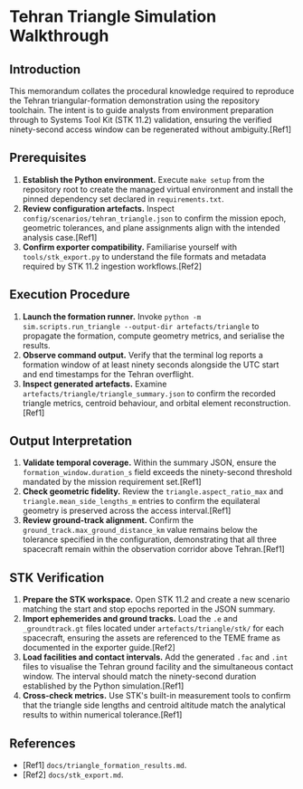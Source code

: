 # Tehran Triangle Simulation Walkthrough

## Introduction
This memorandum collates the procedural knowledge required to reproduce the Tehran triangular-formation demonstration using the repository toolchain. The intent is to guide analysts from environment preparation through to Systems Tool Kit (STK 11.2) validation, ensuring the verified ninety-second access window can be regenerated without ambiguity.[Ref1]

## Prerequisites
1. **Establish the Python environment.** Execute `make setup` from the repository root to create the managed virtual environment and install the pinned dependency set declared in `requirements.txt`.
2. **Review configuration artefacts.** Inspect `config/scenarios/tehran_triangle.json` to confirm the mission epoch, geometric tolerances, and plane assignments align with the intended analysis case.[Ref1]
3. **Confirm exporter compatibility.** Familiarise yourself with `tools/stk_export.py` to understand the file formats and metadata required by STK 11.2 ingestion workflows.[Ref2]

## Execution Procedure
1. **Launch the formation runner.** Invoke `python -m sim.scripts.run_triangle --output-dir artefacts/triangle` to propagate the formation, compute geometry metrics, and serialise the results.
2. **Observe command output.** Verify that the terminal log reports a formation window of at least ninety seconds alongside the UTC start and end timestamps for the Tehran overflight.
3. **Inspect generated artefacts.** Examine `artefacts/triangle/triangle_summary.json` to confirm the recorded triangle metrics, centroid behaviour, and orbital element reconstruction.[Ref1]

## Output Interpretation
1. **Validate temporal coverage.** Within the summary JSON, ensure the `formation_window.duration_s` field exceeds the ninety-second threshold mandated by the mission requirement set.[Ref1]
2. **Check geometric fidelity.** Review the `triangle.aspect_ratio_max` and `triangle.mean_side_lengths_m` entries to confirm the equilateral geometry is preserved across the access interval.[Ref1]
3. **Review ground-track alignment.** Confirm the `ground_track.max_ground_distance_km` value remains below the tolerance specified in the configuration, demonstrating that all three spacecraft remain within the observation corridor above Tehran.[Ref1]

## STK Verification
1. **Prepare the STK workspace.** Open STK 11.2 and create a new scenario matching the start and stop epochs reported in the JSON summary.
2. **Import ephemerides and ground tracks.** Load the `.e` and `_groundtrack.gt` files located under `artefacts/triangle/stk/` for each spacecraft, ensuring the assets are referenced to the TEME frame as documented in the exporter guide.[Ref2]
3. **Load facilities and contact intervals.** Add the generated `.fac` and `.int` files to visualise the Tehran ground facility and the simultaneous contact window. The interval should match the ninety-second duration established by the Python simulation.[Ref1]
4. **Cross-check metrics.** Use STK's built-in measurement tools to confirm that the triangle side lengths and centroid altitude match the analytical results to within numerical tolerance.[Ref1]

## References
- [Ref1] `docs/triangle_formation_results.md`.
- [Ref2] `docs/stk_export.md`.
